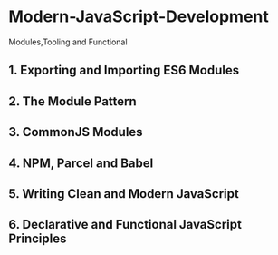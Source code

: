# Modern-JavaScript-Development
Modules,Tooling and Functional

## 1. Exporting and Importing ES6 Modules

## 2. The Module Pattern

## 3. CommonJS Modules

## 4. NPM, Parcel and Babel

## 5. Writing Clean and Modern JavaScript

## 6. Declarative and Functional JavaScript Principles
